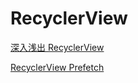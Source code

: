 # RecyclerView

[深入浅出 RecyclerView](http://kymjs.com/code/2016/07/10/01) 

[RecyclerView Prefetch](https://medium.com/google-developers/recyclerview-prefetch-c2f269075710#.ufk33qrks)